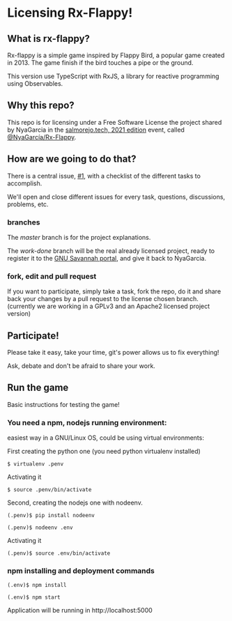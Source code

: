 # Licensing Rx-Flappy!

## What is rx-flappy?
Rx-flappy is a simple game inspired by Flappy Bird, a popular game created in 2013.
The game finish if the bird touches a pipe or the ground.

This version use TypeScript with RxJS, a library for reactive programming using Observables.
## Why this repo?
This repo is for licensing under a Free Software License the project shared by NyaGarcia in the [salmorejo.tech, 2021 edition](https://salmorejo.tech/2021) event, called [@NyaGarcía/Rx-Flappy](https://github.com/NyaGarcia/Rx-Flappy).

## How are we going to do that?
There is a central issue, [#1](https://github.com/aulasoftwarelibre/Rx-Flappy/issues/1), with a checklist of the different tasks to accomplish.

We'll open and close different issues for every task, questions, discussions, problems, etc.

### branches
The *master* branch is for the project explanations.

The *work-done* branch will be the real already licensed project, ready to register it to the [GNU Savannah portal](https://savannah.nongnu.org/), and give it back to NyaGarcia.

### fork, edit and pull request
If you want to participate, simply take a task, fork the repo, do it and share back your changes by a pull request to the license chosen branch. (currently we are working in a GPLv3 and an Apache2 licensed project version)

## Participate!
Please take it easy, take your time, git's power allows us to fix everything!

Ask, debate and don't be afraid to share your work.

## Run the game
Basic instructions for testing the game!

### You need a npm, nodejs running environment:
easiest way in a GNU/Linux OS, could be using virtual environments:

First creating the python one (you need python virtualenv installed)
```
$ virtualenv .penv
```

Activating it
```
$ source .penv/bin/activate
```

Second, creating the nodejs one with nodeenv.
```
(.penv)$ pip install nodeenv
```
```
(.penv)$ nodeenv .env
```

Activating it
```
(.penv)$ source .env/bin/activate
```

### npm installing and deployment commands

```
(.env)$ npm install
```
```
(.env)$ npm start
```

Application will be running in http://localhost:5000